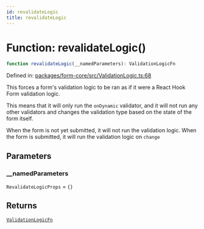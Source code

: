 ```yaml
---
id: revalidateLogic
title: revalidateLogic
---
```


<!-- DO NOT EDIT: this page is autogenerated from the type comments -->

# Function: revalidateLogic()

```ts
function revalidateLogic(__namedParameters): ValidationLogicFn
```

Defined in: [packages/form-core/src/ValidationLogic.ts:68](https://github.com/TanStack/form/blob/main/packages/form-core/src/ValidationLogic.ts#L68)

This forces a form's validation logic to be ran as if it were a React Hook Form validation logic.

This means that it will only run the `onDynamic` validator, and it will not run any other validators and changes the validation
type based on the state of the form itself.

When the form is not yet submitted, it will not run the validation logic.
When the form is submitted, it will run the validation logic on `change`

## Parameters

### \_\_namedParameters

`RevalidateLogicProps` = `{}`

## Returns

[`ValidationLogicFn`](../../type-aliases/validationlogicfn.md)
